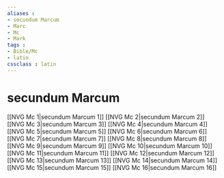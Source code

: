 ```yaml
---
aliases : 
- secundum Marcum
- Marc
- Mc
- Mark
tags : 
- Bible/Mc
- latin
cssclass : latin
---
```


# secundum Marcum

[[NVG Mc 1|secundum Marcum 1]]
[[NVG Mc 2|secundum Marcum 2]]
[[NVG Mc 3|secundum Marcum 3]]
[[NVG Mc 4|secundum Marcum 4]]
[[NVG Mc 5|secundum Marcum 5]]
[[NVG Mc 6|secundum Marcum 6]]
[[NVG Mc 7|secundum Marcum 7]]
[[NVG Mc 8|secundum Marcum 8]]
[[NVG Mc 9|secundum Marcum 9]]
[[NVG Mc 10|secundum Marcum 10]]
[[NVG Mc 11|secundum Marcum 11]]
[[NVG Mc 12|secundum Marcum 12]]
[[NVG Mc 13|secundum Marcum 13]]
[[NVG Mc 14|secundum Marcum 14]]
[[NVG Mc 15|secundum Marcum 15]]
[[NVG Mc 16|secundum Marcum 16]]
